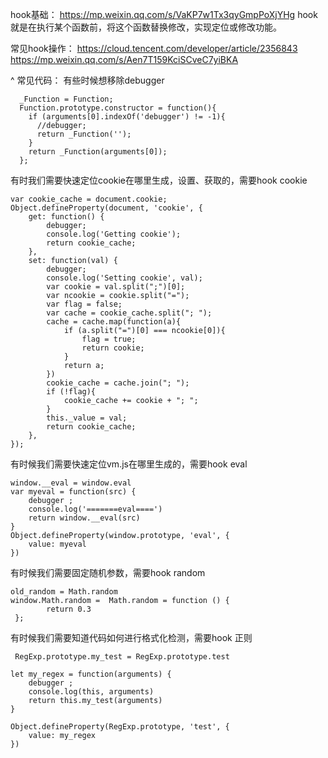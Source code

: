 hook基础：
<https://mp.weixin.qq.com/s/VaKP7w1Tx3qyGmpPoXjYHg>
hook就是在执行某个函数前，将这个函数替换修改，实现定位或修改功能。

常见hook操作：
<https://cloud.tencent.com/developer/article/2356843>
<https://mp.weixin.qq.com/s/Aen7T159KciSCveC7yiBKA>

^
常见代码：
有些时候想移除debugger
```
  _Function = Function;
  Function.prototype.constructor = function(){ 
    if (arguments[0].indexOf('debugger') != -1){ 
      //debugger;
      return _Function('');
    } 
    return _Function(arguments[0]);
  };
```
有时我们需要快速定位cookie在哪里生成，设置、获取的，需要hook cookie
```
var cookie_cache = document.cookie;
Object.defineProperty(document, 'cookie', {
    get: function() {
        debugger;
        console.log('Getting cookie');
        return cookie_cache;
    },
    set: function(val) {
        debugger;
        console.log('Setting cookie', val);
        var cookie = val.split(";")[0];
        var ncookie = cookie.split("=");
        var flag = false;
        var cache = cookie_cache.split("; ");
        cache = cache.map(function(a){
            if (a.split("=")[0] === ncookie[0]){
                flag = true;
                return cookie;
            }
            return a;
        })
        cookie_cache = cache.join("; ");
        if (!flag){
            cookie_cache += cookie + "; ";
        }
        this._value = val;
        return cookie_cache;
    },
});
```
有时候我们需要快速定位vm.js在哪里生成的，需要hook eval
```
window.__eval = window.eval
var myeval = function(src) {
    debugger ;
    console.log('=======eval====')
    return window.__eval(src)
}
Object.defineProperty(window.prototype, 'eval', {
    value: myeval
})
```
有时候我们需要固定随机参数，需要hook random
```
old_random = Math.random
window.Math.random =  Math.random = function () {
        return 0.3
 };
```
有时候我们需要知道代码如何进行格式化检测，需要hook 正则
```
 RegExp.prototype.my_test = RegExp.prototype.test

let my_regex = function(arguments) {
    debugger ;
    console.log(this, arguments)
    return this.my_test(arguments)
}

Object.defineProperty(RegExp.prototype, 'test', {
    value: my_regex
})
```
